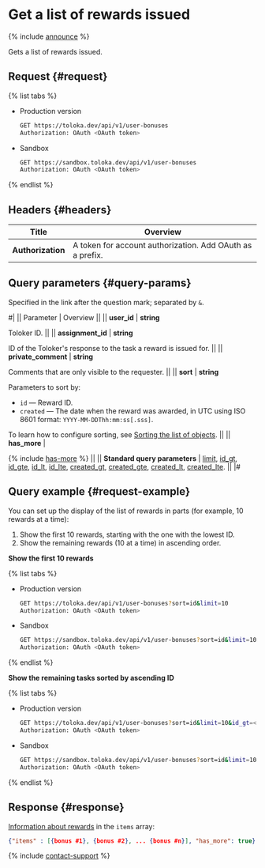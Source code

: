 # Get a list of rewards issued

{% include [announce](../_includes/announce.md) %}

Gets a list of rewards issued.

## Request {#request}

{% list tabs %}

- Production version

    ```bash
    GET https://toloka.dev/api/v1/user-bonuses
    Authorization: OAuth <OAuth token>
    ```

- Sandbox

    ```bash
    GET https://sandbox.toloka.dev/api/v1/user-bonuses
    Authorization: OAuth <OAuth token>
    ```

{% endlist %}

## Headers {#headers}

Title | Overview
----- | -----
**Authorization** | A token for account authorization. Add OAuth as a prefix.

## Query parameters {#query-params}

Specified in the link after the question mark; separated by `&`.

#|
|| Parameter | Overview ||
|| **user_id** | **string**

Toloker ID. ||
|| **assignment_id** | **string**

ID of the Toloker's response to the task a reward is issued for. ||
|| **private_comment** | **string**

Comments that are only visible to the requester. ||
|| **sort** | **string**

Parameters to sort by:

- `id` — Reward ID.
- `created` — The date when the reward was awarded, in UTC using ISO 8601 format: `YYYY-MM-DDThh:mm:ss[.sss]`.

To learn how to configure sorting, see [Sorting the list of objects](sorting.md). ||
|| **has_more** | 

{% include [has-more](../_includes/has-more.md) %} ||
|| **Standard query parameters** | [limit](./standard-query-parameters.md#limit), [id_gt](./standard-query-parameters.md#id_gt), [id_gte](./standard-query-parameters.md#id_gte), [id_lt](./standard-query-parameters.md#id_lt), [id_lte](./standard-query-parameters.md#id_lte), [created_gt](./standard-query-parameters.md#created_gt), [created_gte](./standard-query-parameters.md#created_gte), [created_lt](./standard-query-parameters.md#created_lt), [created_lte](./standard-query-parameters.md#created_lte). ||
|#

## Query example {#request-example}

You can set up the display of the list of rewards in parts (for example, 10 rewards at a time):

1. Show the first 10 rewards, starting with the one with the lowest ID.
1. Show the remaining rewards (10 at a time) in ascending order.

**Show the first 10 rewards**

{% list tabs %}

- Production version

    ```bash
    GET https://toloka.dev/api/v1/user-bonuses?sort=id&limit=10
    Authorization: OAuth <OAuth token>
    ```

- Sandbox

    ```bash
    GET https://sandbox.toloka.dev/api/v1/user-bonuses?sort=id&limit=10
    Authorization: OAuth <OAuth token>
    ```

{% endlist %}

**Show the remaining tasks sorted by ascending ID**

{% list tabs %}

- Production version

    ```bash
    GET https://toloka.dev/api/v1/user-bonuses?sort=id&limit=10&id_gt=<ID of the last bonus from the previous response>
    Authorization: OAuth <OAuth token>
    ```

- Sandbox

    ```bash
    GET https://sandbox.toloka.dev/api/v1/user-bonuses?sort=id&limit=10&id_gt=<ID of the last bonus from the previous response>
    Authorization: OAuth <OAuth token>
    ```

{% endlist %}

## Response {#response}

[Information about rewards](get-one-bonus.md) in the `items` array:

```json
{"items" : [{bonus #1}, {bonus #2}, ... {bonus #n}], "has_more": true}
```

{% include [contact-support](../../guide/_includes/contact-support.md) %}